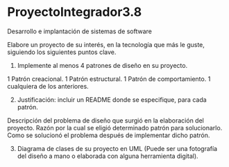 # ProyectoIntegrador3.8

Desarrollo e implantación de sistemas de software

Elabore un proyecto de su interés, en la tecnología que más le guste, siguiendo los siguientes puntos clave.

1. Implemente al menos 4 patrones de diseño en su proyecto.

1 Patrón creacional.
1 Patrón estructural.
1 Patrón de comportamiento.
1 cualquiera de los anteriores.

2. Justificación: incluir un README donde se especifique, para cada patrón.

Descripción del problema de diseño que surgió en la elaboración del proyecto.
Razón por la cual se eligió determinado patrón para solucionarlo.
Como se solucionó el problema después de implementar dicho patrón.

3. Diagrama de clases de su proyecto en UML (Puede ser una fotografía del diseño a mano o elaborada con alguna herramienta digital).
